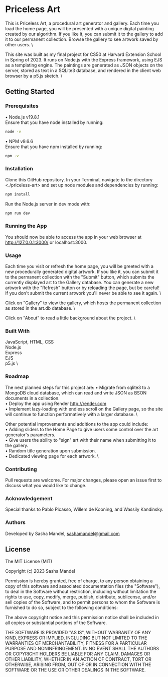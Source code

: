 # Priceless Art
This is Priceless Art, a procedural art generator and gallery. Each time you load the home page, you will be presented with a unique digital painting created by our algorithm. If you like it, you can submit it to the gallery to add it to our permanent collection. Browse the gallery to see artwork saved by other users. \

This site was built as my final project for CS50 at Harvard Extension School in Spring of 2023. It runs on Node.js with the Express framework, using EJS as a templating engine. The paintings are generated as JSON objects on the server, stored as text in a SQLite3 database, and rendered in the client web browser by a p5.js sketch. \

## Getting Started

### Prerequisites
• Node.js v19.8.1 \
Ensure that you have node installed by running:
```bash
node -v
```

• NPM v9.6.6 \
Ensure that you have npm installed by running:
```bash
npm -v
```
### Installation
Clone this GitHub repository. In your Terminal, navigate to the directory <./priceless-art> and set up node modules and dependencies by running:
```bash
npm install
```

Run the Node.js server in dev mode with:
```bash
npm run dev
```

### Running the App
You should now be able to access the app in your web browser at http://127.0.0.1:3000/ or localhost:3000.

### Usage
Each time you visit or refresh the home page, you will be greeted with a new procedurally generated digital artwork. If you like it, you can submit it to the permanent collection with the "Submit" button, which submits the currently displayed art to the Gallery database. You can generate a new artwork with the "Refresh" button or by reloading the page, but be careful! If you don't submit the current artwork you'll never be able to see it again. \

Click on "Gallery" to view the gallery, which hosts the permanent collection as stored in the art.db database. \

Click on "About" to read a little background about the project. \

### Built With
JavaScript, HTML, CSS \
Node.js \
Express \
EJS \
p5.js \

### Roadmap
The next planned steps for this project are:
• Migrate from sqlite3 to a MongoDB cloud database, which can read and write JSON as BSON documents in a collection. \
• Deploy the app using Render http://render.com \
• Implement lazy-loading with endless scroll on the Gallery page, so the site will continue to function performatively with a larger database. \

Other potential improvements and additions to the app could include: \
• Adding sliders to the Home Page to give users some control over the art generator's parameters. \
• Give users the ability to "sign" art with their name when submitting it to the gallery. \
• Random title generation upon submission. \
• Dedicated viewing page for each artwork. \

### Contributing
Pull requests are welcome. For major changes, please open an issue first
to discuss what you would like to change.

### Acknowledgement
Special thanks to Pablo Picasso, Willem de Kooning, and Wassily Kandinsky.

### Authors
Developed by Sasha Mandel, sashamandel@gmail.com

## License
The MIT License (MIT)

Copyright (c) 2023 Sasha Mandel

Permission is hereby granted, free of charge, to any person obtaining a copy of this software and associated documentation files (the "Software"), to deal in the Software without restriction, including without limitation the rights to use, copy, modify, merge, publish, distribute, sublicense, and/or sell copies of the Software, and to permit persons to whom the Software is furnished to do so, subject to the following conditions:

The above copyright notice and this permission notice shall be included in all copies or substantial portions of the Software.

THE SOFTWARE IS PROVIDED "AS IS", WITHOUT WARRANTY OF ANY KIND, EXPRESS OR IMPLIED, INCLUDING BUT NOT LIMITED TO THE WARRANTIES OF MERCHANTABILITY, FITNESS FOR A PARTICULAR PURPOSE AND NONINFRINGEMENT. IN NO EVENT SHALL THE AUTHORS OR COPYRIGHT HOLDERS BE LIABLE FOR ANY CLAIM, DAMAGES OR OTHER LIABILITY, WHETHER IN AN ACTION OF CONTRACT, TORT OR OTHERWISE, ARISING FROM, OUT OF OR IN CONNECTION WITH THE SOFTWARE OR THE USE OR OTHER DEALINGS IN THE SOFTWARE.